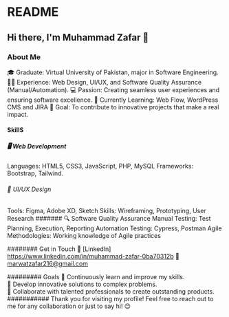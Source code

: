 # README
##  Hi there, I'm Muhammad Zafar 👋
### About Me
🎓 Graduate: Virtual University of Pakistan, major in Software Engineering.
 🧑‍💻 Experience: Web Design, UI/UX, and Software Quality Assurance (Manual/Automation).
 💻 Passion: Creating seamless user experiences and ensuring software excellence.
 🌱 Currently Learning: Web Flow, WordPress CMS and JIRA 
 🎯 Goal: To contribute to innovative projects that make a real impact.
####  SkillS
#####  🖥️ Web Development
Languages: HTML5, CSS3, JavaScript, PHP, MySQL
Frameworks: Bootstrap, Tailwind.

######  🎨 UI/UX Design
Tools: Figma, Adobe XD, Sketch
Skills: Wireframing, Prototyping, User Research
#######  🔍 Software Quality Assurance
Manual Testing: Test Planning, Execution, Reporting
Automation Testing: Cypress, Postman
Agile Methodologies: Working knowledge of Agile practices

########   Get in Touch
 💼 [LinkedIn] https://www.linkedin.com/in/muhammad-zafar-0ba70312b
 📧 marwatzafar216@gmail.com
 
#########   Goals
🌟 Continuously learn and improve my skills.  
🚀 Develop innovative solutions to complex problems.  
🤝 Collaborate with talented professionals to create outstanding products.
########### Thank you for visiting my profile! Feel free to reach out to me for any collaboration or just to say hi! 😊
